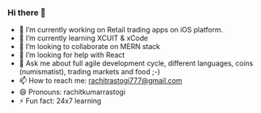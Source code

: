 ### Hi there 👋

- 🔭 I’m currently working on Retail trading apps on iOS platform. 
- 🌱 I’m currently learning XCUIT & xCode
- 👯 I’m looking to collaborate on MERN stack
- 🤔 I’m looking for help with React
- 💬 Ask me about full agile development cycle, different languages, coins (numismatist), trading markets and food ;-) 
- 📫 How to reach me: rachitrastogi777@gmail.com
- 😄 Pronouns: rachitkumarrastogi
- ⚡ Fun fact: 24x7 learning
